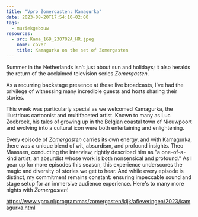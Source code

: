 ```yaml
---
title: "Vpro Zomergasten: Kamagurka"
date: 2023-08-20T17:54:10+02:00
tags:
  - muziekgebouw
resources:
  - src: Kama_169_230702A_HR.jpeg
    name: cover
    title: Kamagurka on the set of Zomergasten
---
```

Summer in the Netherlands isn't just about sun and holidays; it also heralds the return of the acclaimed television series _Zomergasten_.
<!--more-->
As a recurring backstage presence at these live broadcasts, I've had the privilege of witnessing many incredible guests and hosts sharing their stories.

This week was particularly special as we welcomed Kamagurka, the illustrious cartoonist and multifaceted artist. Known to many as Luc Zeebroek, his tales of growing up in the Belgian coastal town of Nieuwpoort and evolving into a cultural icon were both entertaining and enlightening.

Every episode of _Zomergasten_ carries its own energy, and with Kamagurka, there was a unique blend of wit, absurdism, and profound insights. Theo Maassen, conducting the interview, rightly described him as "a one-of-a-kind artist, an absurdist whose work is both nonsensical and profound." As I gear up for more episodes this season, this experience underscores the magic and diversity of stories we get to hear. And while every episode is distinct, my commitment remains constant: ensuring impeccable sound and stage setup for an immersive audience experience. Here's to many more nights with _Zomergasten_!

https://www.vpro.nl/programmas/zomergasten/kijk/afleveringen/2023/kamagurka.html